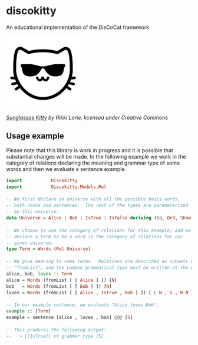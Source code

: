 # discokitty
An educational implementation of the DisCoCat framework 

<img src="https://raw.githubusercontent.com/mroman42/discokitty/master/logo.png" width="200" align="center">

*[Sunglasses Kitty](https://thenounproject.com/Gilleas/collection/kitty-emoticons/?i=359412#) by Rikki Lorie, licensed under Creative Commons*


## Usage example

Please note that this library is work in progress and it is possible
that substantial changes will be made.  In the following example we
work in the category of relations declaring the meaning and grammar
type of some words and then we evaluate a sentence example.

``` haskell
import           Discokitty
import           Discokitty.Models.Rel

-- We first declare an universe with all the possible basis words,
-- both nouns and sentences.  The rest of the types are parameterized
-- by this universe.
data Universe = Alice | Bob | IsTrue | IsFalse deriving (Eq, Ord, Show)

-- We choose to use the category of relations for this example, and we
-- declare a term to be a word in the category of relations for our
-- given universe.
type Term = Words (Rel Universe)

-- We give meaning to some terms.  Relations are described as subsets using
-- "fromList", and the Lambek grammatical type must be written at the end.
alice, bob, loves :: Term
alice = Words (fromList [ [ Alice ] ]) [N]
bob   = Words (fromList [ [ Bob ] ]) [N]
loves = Words (fromList [ [ Alice , IsTrue , Bob ] ]) [ L N , S , R N ]

-- In our example sentence, we evaluate "Alice loves Bob".
example :: [Term]
example = sentence [alice , loves , bob] @@@ [S]

-- This produces the following output:
--   > [[IsTrue]] of grammar type [S]
```
